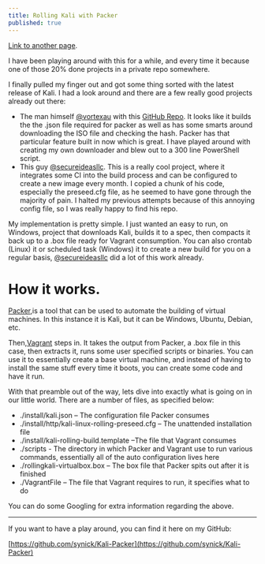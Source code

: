 ```yaml
---
title: Rolling Kali with Packer
published: true
---
```


[Link to another page](another-page).

I have been playing around with this for a while, and every time it because one of those 20% done projects in a private repo somewhere.

I finally pulled my finger out and got some thing sorted with the latest release of Kali. I had a look around and there are a few really good projects already out there:
* The man himself [@vortexau](https://twitter.com/vortexau) with this [GitHub Repo](https://github.com/vortexau/Kali-Packer). It looks like it builds the the .json file required for packer as well as has some smarts around downloading the ISO file and checking the hash. Packer has that particular feature built in now which is great. I have played around with creating my own downloader and blew out to a 300 line PowerShell script.
* This guy [@secureideasllc](https://github.com/secureideasllc). This is a really cool project, where it integrates some CI into the build process and can be configured to create a new image every month. I copied a chunk of his code, especially the preseed.cfg file, as he seemed to have gone through the majority of pain. I halted my previous attempts because of this annoying config file, so I was really happy to find his repo.

My implementation is pretty simple. I just wanted an easy to run, on Windows, project that downloads Kali, builds it to a spec, then compacts it back up to a .box file ready for Vagrant consumption. You can also crontab (Linux) it or scheduled task (Windows) it to create a new build for you on a regular basis, [@secureideasllc](https://github.com/secureideasllc) did a lot of this work already.

# [](#header-1)How it works.
[Packer](https://packer.io),is a tool that can be used to automate the building of virtual machines. In this instance it is Kali, but it can be Windows, Ubuntu, Debian, etc.

Then,[Vagrant](https://www.vagrantup.com/) steps in. It takes the output from Packer, a .box file in this case, then extracts it, runs some user specified scripts or binaries. You can use it to essentially create a base virtual machine, and instead of having to install the same stuff every time it boots, you can create some code and have it run.

With that preamble out of the way, lets dive into exactly what is going on in our little world. There are a number of files, as specified below:
* ./install/kali.json – The configuration file Packer consumes
* ./install/http/kali-linux-rolling-preseed.cfg – The unattended installation file
* ./install/kali-rolling-build.template –The file that Vagrant consumes
* ./scripts - The directory in which Packer and Vagrant use to run various commands, essentially all of the auto configuration lives here
* ./rollingkali-virtualbox.box – The box file that Packer spits out after it is finished
* ./VagrantFile – The file that Vagrant requires to run, it specifies what to do

You can do some Googling for extra information regarding the above.

---

If you want to have a play around, you can find it here on my GitHub:

[https://github.com/synick/Kali-Packer](https://github.com/synick/Kali-Packer)